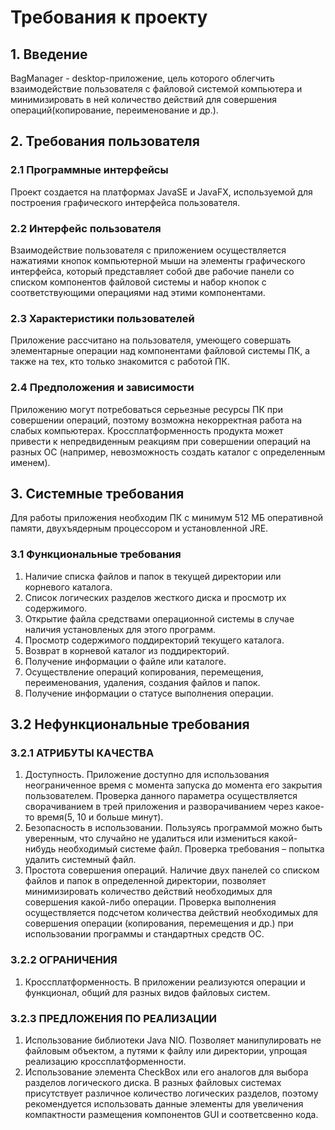 ﻿# Требования к проекту
## 1. Введение
BagManager - desktop-приложение, цель которого облегчить взаимодействие пользователя с файловой системой компьютера и минимизировать в ней количество действий для совершения операций(копирование, переименование и др.). 
## 2. Требования пользователя
### 2.1 Программные интерфейсы
Проект создается на платформах JavaSE и JavaFX, используемой для построения графического интерфейса пользователя.
### 2.2 Интерфейс пользователя
Взаимодействие пользователя с приложением осуществляется нажатиями кнопок компьютерной мыши на элементы графического интерфейса, который представляет собой две рабочие панели со списком компонентов файловой системы и набор кнопок с соответствующими операциями над этими компонентами.

### 2.3 Характеристики пользователей
Приложение рассчитано на пользователя, умеющего совершать элементарные операции над компонентами файловой системы ПК, а также на тех, кто только знакомится с работой ПК. 
### 2.4 Предположения и зависимости
Приложению могут потребоваться серьезные ресурсы ПК при совершении операций, поэтому возможна некорректная работа на слабых компьютерах. Кроссплатформенность продукта может привести к непредвиденным реакциям при совершении операций на разных ОС (например, невозможность создать каталог с определенным именем).
## 3. Системные требования
Для работы приложения необходим ПК с минимум 512 МБ оперативной памяти, двухъядерным процессором и установленной JRE.
### 3.1 Функциональные требования
1) 	Наличие списка файлов и папок в текущей директории или корневого каталога.
2) 	Список логических разделов жесткого диска и просмотр их содержимого.
4) 	Открытие файла средствами операционной системы в случае наличия установленых для этого программ.
5) 	Просмотр содержимого поддиректорий текущего каталога. 
6) 	Возврат в корневой каталог из поддиректорий.
7) 	Получение информации о файле или каталоге.
8) 	Осуществление операций копирования, перемещения, переименования, удаления, создания файлов и папок.
9) 	Получение информации о статусе выполнения операции.  
## 3.2 Нефункциональные требования
### 3.2.1 АТРИБУТЫ КАЧЕСТВА
1) Доступность. Приложение доступно для использования неограниченное время с момента запуска до момента его закрытия пользователем. Проверка данного параметра осуществляется сворачиванием в трей приложения и разворачиванием через какое-то время(5, 10 и больше минут). 
2) Безопасность в использовании. Пользуясь программой можно быть уверенным, что случайно не удалиться или измениться какой-нибудь необходимый системе файл. Проверка требования – попытка удалить системный файл.
3) Простота совершения операций. Наличие двух панелей со списком файлов и папок в определенной директории, позволяет минимизировать количество действий необходимых для совершения какой-либо операции. Проверка выполнения осуществляется подсчетом количества действий необходимых для совершения операции (копирования, перемещения и др.) при использовании программы и стандартных средств ОС.
### 3.2.2 ОГРАНИЧЕНИЯ
1) Кроссплатформенность. В приложении реализуются операции и функционал, общий для разных видов файловых систем.
### 3.2.3 ПРЕДЛОЖЕНИЯ ПО РЕАЛИЗАЦИИ
1) Использование библиотеки Java NIO. Позволяет манипулировать не файловым объектом, а путями к файлу или директории, упрощая реализацию кроссплатформенности.
2) Использование элемента CheckBox или его аналогов для выбора разделов логического диска. В разных файловых системах присутствует различное количество логических разделов, поэтому рекомендуется использовать данные элементы для увеличения компактности размещения компонентов GUI и соответсвенно кода.
